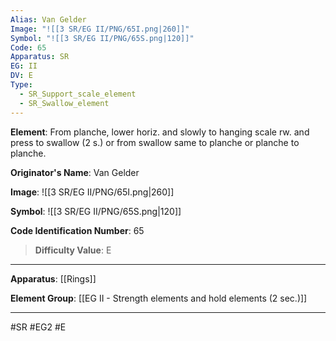 ```yaml
---
Alias: Van Gelder
Image: "![[3 SR/EG II/PNG/65I.png|260]]"
Symbol: "![[3 SR/EG II/PNG/65S.png|120]]"
Code: 65
Apparatus: SR
EG: II
DV: E
Type:
  - SR_Support_scale_element
  - SR_Swallow_element
---
```

**Element**: From planche, lower horiz. and slowly to hanging scale rw. and press to swallow (2 s.) or from swallow same to planche or planche to planche.

**Originator's Name**: Van Gelder

**Image**:
![[3 SR/EG II/PNG/65I.png|260]]

**Symbol**:
![[3 SR/EG II/PNG/65S.png|120]]

**Code Identification Number**: 65

>**Difficulty Value**: E

___
**Apparatus**: [[Rings]]

**Element Group**: [[EG II - Strength elements and hold elements (2 sec.)]]
___
#SR #EG2 #E
